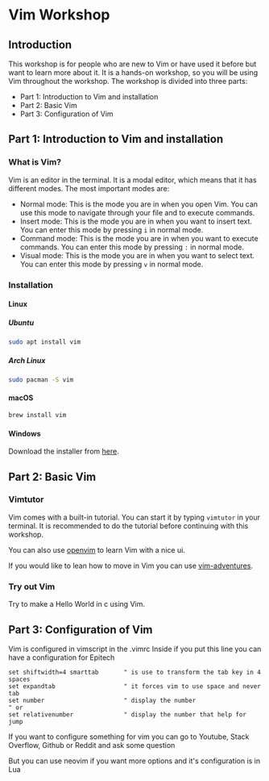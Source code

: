 # Vim Workshop

## Introduction

This workshop is for people who are new to Vim or have used it before but want to learn more about it. It is a hands-on workshop, so you will be using Vim throughout the workshop. The workshop is divided into three parts:

- Part 1: Introduction to Vim and installation
- Part 2: Basic Vim
- Part 3: Configuration of Vim

## Part 1: Introduction to Vim and installation

### What is Vim?

Vim is an editor in the terminal. It is a modal editor, which means that it has different modes. The most important modes are:

- Normal mode: This is the mode you are in when you open Vim. You can use this mode to navigate through your file and to execute commands.
- Insert mode: This is the mode you are in when you want to insert text. You can enter this mode by pressing `i` in normal mode.
- Command mode: This is the mode you are in when you want to execute commands. You can enter this mode by pressing `:` in normal mode.
- Visual mode: This is the mode you are in when you want to select text. You can enter this mode by pressing `v` in normal mode.

### Installation

#### Linux

##### Ubuntu

```bash
sudo apt install vim
```

##### Arch Linux

```bash
sudo pacman -S vim
```

#### macOS

```bash
brew install vim
```

#### Windows

Download the installer from [here](https://www.vim.org/download.php#pc).

## Part 2: Basic Vim

### Vimtutor

Vim comes with a built-in tutorial. You can start it by typing `vimtutor` in your terminal. It is recommended to do the tutorial before continuing with this workshop.

You can also use [openvim](https://www.openvim.com/) to learn Vim with a nice ui.

If you would like to lean how to move in Vim you can use [vim-adventures](https://vim-adventures.com/).

### Try out Vim

Try to make a Hello World in c using Vim.

## Part 3: Configuration of Vim

Vim is configured in vimscript in the .vimrc
Inside if you put this line you can have a configuration for Epitech
```vim
set shiftwidth=4 smarttab       " is use to transform the tab key in 4 spaces
set expandtab                   " it forces vim to use space and never tab
set number                      " display the number
" or
set relativenumber              " display the number that help for jump
```

If you want to configure something for vim you can go to Youtube, Stack Overflow, Github or Reddit and ask some question

But you can use neovim if you want more options and it's configuration is in Lua
